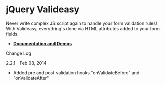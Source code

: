 jQuery Valideasy 
================

Never write complex JS script again to handle your form validation rules! With Valideasy, everything's done via HTML attributes added to your form fields.

- **[Documentation and Demos](http://kaayru.github.io/jquery-valideasy)**

Change Log

2.2.1 - Feb 08, 2014
- Added pre and post validation hooks "onValidateBefore" and "onValidateAfter"